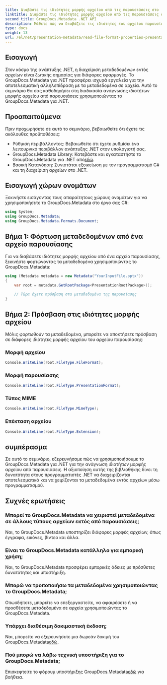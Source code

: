 ```yaml
---
title: Διαβάστε τις ιδιότητες μορφής αρχείου από τις παρουσιάσεις στο .NET
linktitle: Διαβάστε τις ιδιότητες μορφής αρχείου από τις παρουσιάσεις στο .NET
second_title: GroupDocs.Metadata .NET API
description: Μάθετε πώς να διαβάζετε τις ιδιότητες του αρχείου παρουσίασης στο .NET χρησιμοποιώντας το GroupDocs.Metadata. Πρόσβαση στις λεπτομέρειες μορφής αρχείου μέσω προγραμματισμού.
type: docs
weight: 13
url: /el/net/presentation-metadata/read-file-format-properties-presentations/
---
```

## Εισαγωγή
Στον κόσμο της ανάπτυξης .NET, η διαχείριση μεταδεδομένων εντός αρχείων είναι ζωτικής σημασίας για διάφορες εφαρμογές. Το GroupDocs.Metadata για .NET προσφέρει ισχυρά εργαλεία για την αποτελεσματική αλληλεπίδραση με τα μεταδεδομένα σε αρχεία. Αυτό το σεμινάριο θα σας καθοδηγήσει στη διαδικασία ανάγνωσης ιδιοτήτων μορφής αρχείου από παρουσιάσεις χρησιμοποιώντας το GroupDocs.Metadata για .NET.
## Προαπαιτούμενα
Πριν προχωρήσετε σε αυτό το σεμινάριο, βεβαιωθείτε ότι έχετε τις ακόλουθες προϋποθέσεις:
- Ρύθμιση περιβάλλοντος: Βεβαιωθείτε ότι έχετε ρυθμίσει ένα λειτουργικό περιβάλλον ανάπτυξης .NET στον υπολογιστή σας.
-  GroupDocs.Metadata Library: Κατεβάστε και εγκαταστήστε το GroupDocs.Metadata για .NET από[εδώ](https://releases.groupdocs.com/metadata/net/).
- Βασική Κατανόηση: Συνιστάται εξοικείωση με τον προγραμματισμό C# και τη διαχείριση αρχείων στο .NET.

## Εισαγωγή χώρων ονομάτων
Ξεκινήστε εισάγοντας τους απαραίτητους χώρους ονομάτων για να χρησιμοποιήσετε το GroupDocs.Metadata στο έργο σας C#:
```csharp
using System;
using GroupDocs.Metadata;
using GroupDocs.Metadata.Formats.Document;
```
## Βήμα 1: Φόρτωση μεταδεδομένων από ένα αρχείο παρουσίασης
Για να διαβάσετε ιδιότητες μορφής αρχείου από ένα αρχείο παρουσίασης, ξεκινήστε φορτώνοντας τα μεταδεδομένα χρησιμοποιώντας το GroupDocs.Metadata:
```csharp
using (Metadata metadata = new Metadata("YourInputFile.pptx"))
{
    var root = metadata.GetRootPackage<PresentationRootPackage>();
    
    // Τώρα έχετε πρόσβαση στα μεταδεδομένα της παρουσίασης
}
```
## Βήμα 2: Πρόσβαση στις ιδιότητες μορφής αρχείου
Μόλις φορτωθούν τα μεταδεδομένα, μπορείτε να αποκτήσετε πρόσβαση σε διάφορες ιδιότητες μορφής αρχείου του αρχείου παρουσίασης:
### Μορφή αρχείου
```csharp
Console.WriteLine(root.FileType.FileFormat);
```
### Μορφή παρουσίασης
```csharp
Console.WriteLine(root.FileType.PresentationFormat);
```
### Τύπος MIME
```csharp
Console.WriteLine(root.FileType.MimeType);
```
### Επέκταση αρχείου
```csharp
Console.WriteLine(root.FileType.Extension);
```

## συμπέρασμα
Σε αυτό το σεμινάριο, εξερευνήσαμε πώς να χρησιμοποιήσουμε το GroupDocs.Metadata για .NET για την ανάγνωση ιδιοτήτων μορφής αρχείου από παρουσιάσεις. Η αξιοποίηση αυτής της βιβλιοθήκης δίνει τη δυνατότητα στους προγραμματιστές .NET να διαχειρίζονται αποτελεσματικά και να χειρίζονται τα μεταδεδομένα εντός αρχείων μέσω προγραμματισμού.

## Συχνές ερωτήσεις
### Μπορεί το GroupDocs.Metadata να χειριστεί μεταδεδομένα σε άλλους τύπους αρχείων εκτός από παρουσιάσεις;
Ναι, το GroupDocs.Metadata υποστηρίζει διάφορες μορφές αρχείων, όπως έγγραφα, εικόνες, βίντεο και άλλα.
### Είναι το GroupDocs.Metadata κατάλληλο για εμπορική χρήση;
Ναι, το GroupDocs.Metadata προσφέρει εμπορικές άδειες με πρόσθετες δυνατότητες και υποστήριξη.
### Μπορώ να τροποποιήσω τα μεταδεδομένα χρησιμοποιώντας το GroupDocs.Metadata;
Οπωσδήποτε, μπορείτε να επεξεργαστείτε, να αφαιρέσετε ή να προσθέσετε μεταδεδομένα σε αρχεία χρησιμοποιώντας το GroupDocs.Metadata.
### Υπάρχει διαθέσιμη δοκιμαστική έκδοση;
 Ναι, μπορείτε να εξερευνήσετε μια δωρεάν δοκιμή του GroupDocs.Metadata[εδώ](https://releases.groupdocs.com/).
### Πού μπορώ να λάβω τεχνική υποστήριξη για το GroupDocs.Metadata;
 Επισκεφτείτε το φόρουμ υποστήριξης GroupDocs.Metadata[εδώ](https://forum.groupdocs.com/c/metadata/14) για βοήθεια.